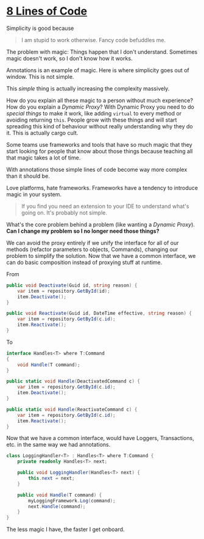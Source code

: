 # [8 Lines of Code](https://www.infoq.com/presentations/8-lines-code-refactoring)

Simplicity is good because
> I am stupid to work otherwise. Fancy code befuddles me.

The problem with magic: Things happen that I don't understand. Sometimes magic doesn't work, so I don't know how it works.

Annotations is an example of magic. Here is where simplicity goes out of window. This is not simple.

This _simple_ thing is actually increasing the complexity massively.

How do you explain all these magic to a person without much experience? How do you explain a _Dynamic Proxy_? With Dynamic Proxy you need to do _special things_ to make it work, like adding `virtual` to every method or avoiding returning `this`. People grow with these things and will start spreading this kind of behaviour without really understanding why they do it. This is actually cargo cult.

Some teams use frameworks and tools that have so much magic that they start looking for people that know about those things because teaching all that magic takes a lot of time.

With annotations those simple lines of code become way more complex than it should be.

Love platforms, hate frameworks. Frameworks have a tendency to introduce magic in your system.

> If you find you need an extension to your IDE to understand what's going on. It's probably not simple.

What's the core problem behind a problem (like wanting a _Dynamic Proxy_). **Can I change my problem so I no longer need those things?**

We can avoid the proxy entirely if we unify the interface for all of our methods (refactor parameters to objects, Commands), changing our problem to simplify the solution. Now that we have a common interface, we can do basic composition instead of proxying stuff at runtime.

From 

```c#
public void Deactivate(Guid id, string reason) {
    var item = repository.GetById(id);
    item.Deactivate();
}

public void Reactivate(Guid id, DateTime effective, string reason) {
    var item = repository.GetById(c.id);
    item.Reactivate();
}
```

To

```c#
interface Handles<T> where T:Command
{
    void Handle(T command);
}
```
```c#
public static void Handle(DeactivatedCommand c) {
    var item = repository.GetById(c.id);
    item.Deactivate();
}

public static void Handle(ReactivateCommand c) {
    var item = repository.GetById(c.id);
    item.Reactivate();
}
```

Now that we have a common interface, would have Loggers, Transactions, etc. in the same way we had annotations.

```c#
class LoggingHandler<T> : Handles<T> where T:Command {
    private readonly Handles<T> next;

    public void LoggingHandler(Handles<T> next) {
        this.next = next;
    }

    public void Handle(T command) {
        myLoggingFramework.Log(command);
        next.Handle(command);
    }
}
```

The less magic I have, the faster I get onboard.